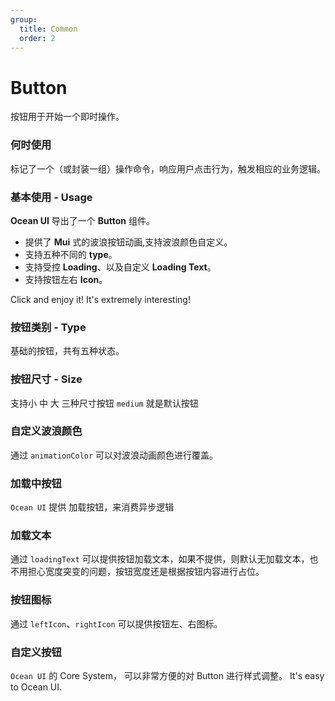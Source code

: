 ```yaml
---
group:
  title: Common
  order: 2
---
```


# Button

按钮用于开始一个即时操作。

### 何时使用

标记了一个（或封装一组）操作命令，响应用户点击行为，触发相应的业务逻辑。

### 基本使用 - Usage

**Ocean UI** 导出了一个 **Button** 组件。

- 提供了 **Mui** 式的波浪按钮动画,支持波浪颜色自定义。
- 支持五种不同的 **type**。
- 支持受控 **Loading**、以及自定义 **Loading Text**。
- 支持按钮左右 **Icon**。

Click and enjoy it! It's extremely interesting!

<code src="./document/Basic.tsx"></code>

### 按钮类别 - Type

基础的按钮，共有五种状态。

<code src="./document/BasicButton.tsx"></code>

### 按钮尺寸 - Size

支持小 中 大 三种尺寸按钮 `medium` 就是默认按钮

<code src="./document/SizeButton.tsx"></code>

### 自定义波浪颜色

通过 `animationColor` 可以对波浪动画颜色进行覆盖。

<code src="./document/Animation.tsx"></code>

### 加载中按钮

`Ocean UI` 提供 加载按钮，来消费异步逻辑

<code src="./document/LoadingButton.tsx"></code>

### 加载文本

通过 `loadingText` 可以提供按钮加载文本，如果不提供，则默认无加载文本，也不用担心宽度突变的问题，按钮宽度还是根据按钮内容进行占位。

<code src="./document/loadingText.tsx"></code>

### 按钮图标

通过 `leftIcon`、`rightIcon` 可以提供按钮左、右图标。

<code src="./document/iconButton.tsx"></code>

### 自定义按钮

`Ocean UI` 的 Core System， 可以非常方便的对 Button 进行样式调整。 It's easy to Ocean UI.

<code src="./document/custom.tsx"></code>
